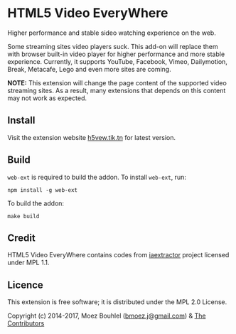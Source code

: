 # HTML5 Video EveryWhere

Higher performance and stable sideo watching experience on the web.

Some streaming sites video players suck. This add-on will replace them with
browser built-in video player for higher performance and more stable
experience. Currently, it supports YouTube, Facebook, Vimeo, Dailymotion,
Break, Metacafe, Lego and even more sites are coming.

**NOTE:**
This extension will change the page content of the supported video streaming
sites. As a result, many extensions that depends on this content may not work
as expected.

## Install

Visit the extension website [h5vew.tik.tn](https://h5vew.tik.tn/) for latest
version.

## Build

`web-ext` is required to build the addon. To install `web-ext`, run:
```shell
npm install -g web-ext
```

To build the addon:
```shell
make build
```

## Credit

HTML5 Video EveryWhere contains codes from
[iaextractor](https://github.com/inbasic/iaextractor/) project licensed under
MPL 1.1.

## Licence

This extension is free software; it is distributed under the MPL 2.0 License.

Copyright (c) 2014-2017, Moez Bouhlel (bmoez.j@gmail.com) & [The
Contributors](https://github.com/lejenome/html5-video-everywhere/graphs/contributors)
